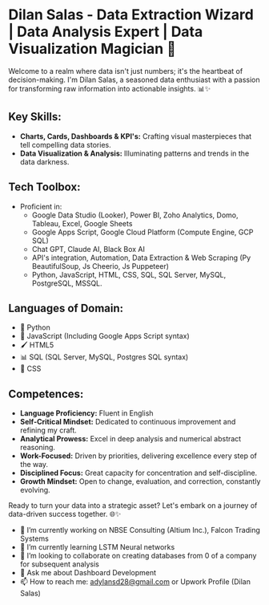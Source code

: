 # Dilan Salas - Data Extraction Wizard | Data Analysis Expert | Data Visualization Magician 🚀

Welcome to a realm where data isn't just numbers; it's the heartbeat of decision-making. I'm Dilan Salas, a seasoned data enthusiast with a passion for transforming raw information into actionable insights. 📊✨

## Key Skills:
- **Charts, Cards, Dashboards & KPI's:** Crafting visual masterpieces that tell compelling data stories.
- **Data Visualization & Analysis:** Illuminating patterns and trends in the data darkness.

## Tech Toolbox:
- Proficient in:
  - Google Data Studio (Looker), Power BI, Zoho Analytics, Domo, Tableau, Excel, Google Sheets
  - Google Apps Script, Google Cloud Platform (Compute Engine, GCP SQL)
  - Chat GPT, Claude AI, Black Box AI
  - API's integration, Automation, Data Extraction & Web Scraping (Py BeautifulSoup, Js Cheerio, Js Puppeteer)
  - Python, JavaScript, HTML, CSS, SQL, SQL Server, MySQL, PostgreSQL, MSSQL.

## Languages of Domain:
- 🐍 Python
- 🔧 JavaScript (Including Google Apps Script syntax)
- 🖌️ HTML5
- 📊 SQL (SQL Server, MySQL, Postgres SQL syntax)
- 🌈 CSS

## Competences:
- **Language Proficiency:** Fluent in English
- **Self-Critical Mindset:** Dedicated to continuous improvement and refining my craft.
- **Analytical Prowess:** Excel in deep analysis and numerical abstract reasoning.
- **Work-Focused:** Driven by priorities, delivering excellence every step of the way.
- **Disciplined Focus:** Great capacity for concentration and self-discipline.
- **Growth Mindset:** Open to change, evaluation, and correction, constantly evolving.

Ready to turn your data into a strategic asset? Let's embark on a journey of data-driven success together. 🌐✨


- 🔭 I’m currently working on NBSE Consulting (Altium Inc.), Falcon Trading Systems
- 🌱 I’m currently learning LSTM Neural networks
- 👯 I’m looking to collaborate on creating databases from 0 of a company for subsequent analysis
- 💬 Ask me about Dashboard Development
- 📫 How to reach me: adylansd28@gmail.com or Upwork Profile (Dilan Salas)
